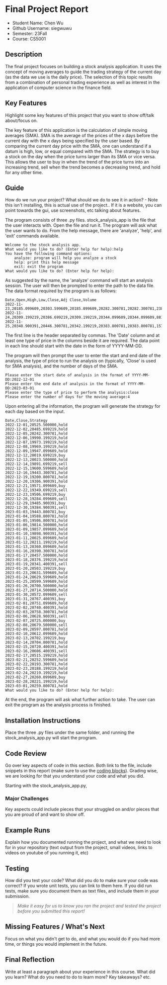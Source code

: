 # Final Project Report

* Student Name: Chen Wu
* Github Username: siegwuwu
* Semester: 23Fall
* Course: CS5001



## Description 
The final project focuses on building a stock analysis application. It uses the concept of moving averages to guide the trading strategy of the current day (as the data we use is the daily price). The selection of this topic results from a combination of personal trading experience as well as interest in the application of computer science in the finance field.

## Key Features
Highlight some key features of this project that you want to show off/talk about/focus on. 

The key feature of this application is the calculation of simple moving averages (SMA). SMA is the average of the prices of the x days before the current day with the x days being specified by the user based. By comparing the current day price with the SMA, one can understand if a datum is high, low, or equal compared with the SMA. The strategy is to buy a stock on the day when the price turns larger than its SMA or vice versa. This allows the user to buy in when the trend of the price turns into an increasing trend, sell when the trend becomes a decreasing trend, and hold for any other time.

## Guide
How do we run your project? What should we do to see it in action? - Note this isn't installing, this is actual use of the project.. If it is a website, you can point towards the gui, use screenshots, etc talking about features. 

The program consists of three .py files. stock_analysis_app is the file that the user interacts with. Open the file and run it. The program will ask what the user wants to do. From the help message, there are 'analyze', 'help', and 'exit' commands available. 
```
Welcome to the stock analysis app.
What would you like to do? (Enter help for help):help
You have the following command options:
    analyze: program will help you analyze a stock
    help: print this help message
    exit: exit the program
What would you like to do? (Enter help for help):
```
As suggested by the name, the 'analyze' command will start an analysis session. The user will then be prompted to enter the path to the data file. The data format required by the program is as follows:

```
Date,Open,High,Low,Close,Adj Close,Volume
2022-11-23,20185.099609,20303.599609,20185.099609,20282.300781,20282.300781,238316600
2022-11-24,20309.199219,20386.699219,20309.199219,20344.099609,20344.099609,88111700
2022-11-25,20348.900391,20446.300781,20342.199219,20383.800781,20383.800781,157063000
```
The first line is the header separated by commas. The 'Date' column and at least one type of price in the columns beside it are required. The data point in each line should start with the date in the form of YYYY-MM-DD. 

The program will then prompt the user to enter the start and end date of the analysis, the type of price to run the analysis on (typically, 'Close' is used for SMA analysis), and the number of days of the SMA.

```
Please enter the start date of analysis in the format of YYYY-MM-DD:2022-12-01
Please enter the end date of analysis in the format of YYYY-MM-DD:2023-03-01
Please enter the type of price to perform the analysis:close
Please enter the number of days for the moving average:4
```
Upon entering all the information, the program will generate the strategy for each day based on the input. 
```
Date,Close,Strategy
2022-12-01,20525.500000,hold
2022-12-02,20485.699219,hold
2022-12-05,20242.300781,hold
2022-12-06,19990.199219,hold
2022-12-07,19973.199219,hold
2022-12-08,19969.199219,hold
2022-12-09,19947.099609,hold
2022-12-12,20019.699219,buy
2022-12-13,20023.500000,hold
2022-12-14,19891.699219,sell
2022-12-15,19600.599609,hold
2022-12-16,19443.300781,hold
2022-12-19,19200.800781,hold
2022-12-20,19306.900391,hold
2022-12-21,19571.099609,buy
2022-12-22,19349.699219,sell
2022-12-23,19506.699219,buy
2022-12-28,19284.099609,sell
2022-12-29,19485.900391,buy
2022-12-30,19384.900391,sell
2023-01-03,19443.800781,buy
2023-01-04,19588.800781,hold
2023-01-05,19506.800781,hold
2023-01-06,19814.500000,hold
2023-01-09,19857.099609,hold
2023-01-10,19898.900391,hold
2023-01-11,20025.099609,hold
2023-01-12,20211.199219,hold
2023-01-13,20360.099609,hold
2023-01-16,20390.300781,hold
2023-01-17,20457.500000,hold
2023-01-18,20376.199219,hold
2023-01-19,20341.400391,sell
2023-01-20,20503.199219,buy
2023-01-23,20631.599609,hold
2023-01-24,20629.599609,hold
2023-01-25,20599.599609,hold
2023-01-26,20700.500000,hold
2023-01-27,20714.500000,hold
2023-01-30,20572.099609,sell
2023-01-31,20767.400391,buy
2023-02-01,20751.099609,hold
2023-02-02,20740.400391,hold
2023-02-03,20758.300781,hold
2023-02-06,20628.900391,sell
2023-02-07,20725.000000,buy
2023-02-08,20679.500000,sell
2023-02-09,20597.800781,hold
2023-02-10,20612.099609,hold
2023-02-13,20702.199219,buy
2023-02-14,20704.800781,hold
2023-02-15,20720.400391,hold
2023-02-16,20606.400391,sell
2023-02-17,20515.199219,hold
2023-02-21,20252.599609,hold
2023-02-22,20193.300781,hold
2023-02-23,20188.199219,hold
2023-02-24,20219.199219,hold
2023-02-27,20260.099609,buy
2023-02-28,20221.199219,hold
2023-03-01,20259.800781,hold
What would you like to do? (Enter help for help):
```
At the end, the program will ask what further action to take. The user can exit the program as the analysis process is finished.

## Installation Instructions
Place the three .py files under the same folder, and running the stock_analysis_app.py will start the program.

## Code Review
Go over key aspects of code in this section. Both link to the file, include snippets in this report (make sure to use the [coding blocks](https://github.com/adam-p/markdown-here/wiki/Markdown-Cheatsheet#code)).  Grading wise, we are looking for that you understand your code and what you did. 

Starting with the stock_analysis_app.py, 

### Major Challenges
Key aspects could include pieces that your struggled on and/or pieces that you are proud of and want to show off.


## Example Runs
Explain how you documented running the project, and what we need to look for in your repository (text output from the project, small videos, links to videos on youtube of you running it, etc)

## Testing
How did you test your code? What did you do to make sure your code was correct? If you wrote unit tests, you can link to them here. If you did run tests, make sure you document them as text files, and include them in your submission. 

> _Make it easy for us to know you *ran the project* and *tested the project* before you submitted this report!_


## Missing Features / What's Next
Focus on what you didn't get to do, and what you would do if you had more time, or things you would implement in the future. 

## Final Reflection
Write at least a paragraph about your experience in this course. What did you learn? What do you need to do to learn more? Key takeaways? etc.
